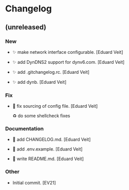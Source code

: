 # Changelog


## (unreleased)

### New

* :sparkles: make network interface configurable. [Eduard Veit]

* :sparkles: add DynDNS2 support for dynv6.com. [Eduard Veit]

* :sparkles: add .gitchangelog.rc. [Eduard Veit]

* :sparkles: add dynb. [Eduard Veit]

### Fix

* :bug: fix sourcing of config file. [Eduard Veit]

  :recycle: do some shellcheck fixes

### Documentation

* :memo: add CHANGELOG.md. [Eduard Veit]

* :memo: add .env.example. [Eduard Veit]

* :memo: write README.md. [Eduard Veit]

### Other

* Initial commit. [EV21]


